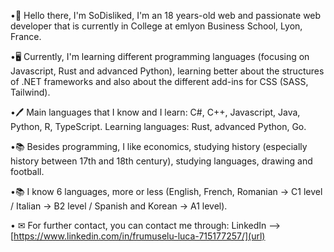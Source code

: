 •👋 Hello there, I'm SoDisliked, I'm an 18 years-old web and passionate web developer that is currently in College at emlyon Business School, Lyon, France.

•🖥️ Currently, I'm learning different programming languages (focusing on Javascript, Rust and advanced Python), learning better about the structures of .NET frameworks and also about the different add-ins for CSS (SASS, Tailwind). 

•🖊️ Main languages that I know and I learn: C#, C++, Javascript, Java, Python, R, TypeScript. Learning languages: Rust, advanced Python, Go. 

•📚 Besides programming, I like economics, studying history (especially history between 17th and 18th century), studying languages, drawing and football.

•📚 I know 6 languages, more or less (English, French, Romanian -> C1 level / Italian -> B2 level / Spanish and Korean -> A1 level). 

• ✉ For further contact, you can contact me through: LinkedIn --> [https://www.linkedin.com/in/frumuselu-luca-715177257/](url)
